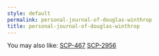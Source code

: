 ```yaml
---
style: default
permalink: personal-journal-of-douglas-winthrop
title: personal-journal-of-douglas-winthrop
---
```

You may also like:
[SCP-467](http://scp-wiki.net/scp-467)
[SCP-2956](http://scp-wiki.net/scp-2956)